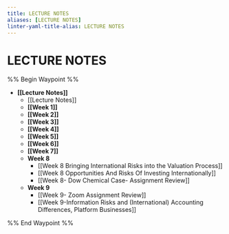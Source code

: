 ```yaml
---
title: LECTURE NOTES
aliases: [LECTURE NOTES]
linter-yaml-title-alias: LECTURE NOTES
---
```

# LECTURE NOTES

%% Begin Waypoint %%
- **[[Lecture Notes]]**
	- [[Lecture Notes]]
	- **[[Week 1]]**
	- **[[Week 2]]**
	- **[[Week 3]]**
	- **[[Week 4]]**
	- **[[Week 5]]**
	- **[[Week 6]]**
	- **[[Week 7]]**
	- **Week 8**
		- [[Week 8 Bringing International Risks into the Valuation Process]]
		- [[Week 8 Opportunities And Risks Of Investing Internationally]]
		- [[Week 8- Dow Chemical Case- Assignment Review]]
	- **Week 9**
		- [[Week 9- Zoom Assignment Review]]
		- [[Week 9-Information Risks and (International) Accounting Differences, Platform Businesses]]

%% End Waypoint %%
